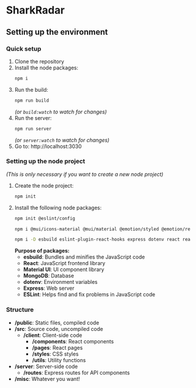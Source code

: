 # SharkRadar

## Setting up the environment

### Quick setup

1. Clone the repository
2. Install the node packages:
    ```bash
    npm i
    ```
3. Run the build:
    ```bash
    npm run build
    ```
    *(or `build:watch` to watch for changes)*
4. Run the server:
    ```bash
    npm run server
    ```
    *(or `server:watch` to watch for changes)*
5. Go to: http://localhost:3030

### Setting up the node project

*(This is only necessary if you want to create a new node project)*

1. Create the node project:
    ```bash
    npm init
    ```
2. Install the following node packages:
    ```bash
    npm init @eslint/config
    ```
    ```bash
    npm i @mui/icons-material @mui/material @emotion/styled @emotion/react mongodb
    ```
    ```bash
    npm i -D esbuild eslint-plugin-react-hooks express dotenv react react-dom react-router-dom
    ```
    **Purpose of packages:**
    - **esbuild**: Bundles and minifies the JavaScript code
    - **React**: JavaScript frontend library
    - **Material UI**: UI component library
    - **MongoDB**: Database
    - **dotenv**: Environment variables
    - **Express**: Web server
    - **ESLint**: Helps find and fix problems in JavaScript code

### Structure

- **/public**: Static files, compiled code
- **/src**: Source code, uncompiled code
    - **/client**: Client-side code
        - **/components**: React components
        - **/pages**: React pages
        - **/styles**: CSS styles
        - **/utils**: Utility functions
- **/server**: Server-side code
    - **/routes**: Express routes for API components
- **/misc**: Whatever you want!
